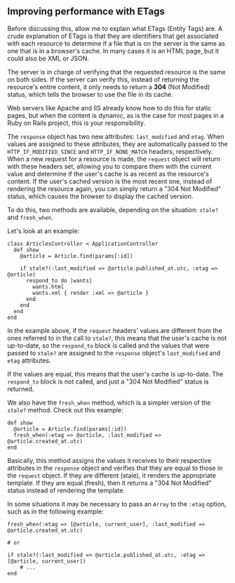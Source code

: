 ## Improving performance with ETags

Before discussing this, allow me to explain what ETags (Entity Tags) are. A crude explanation of ETags is that they are identifiers that get associated with each resource to determine if a file that is on the server is the same as one that is in a browser's cache. In many cases it is an HTML page, but it could also be XML or JSON.

The server is in charge of verifying that the requested resource is the same on both sides. If the server can verify this, instead of returning the resource's entire content, it only needs to return a **304** (Not Modified) status, which tells the browser to use the file in its cache.

Web servers like Apache and IIS already know how to do this for static pages, but when the content is dynamic, as is the case for most pages in a Ruby on Rails project, this is your responsibility.

The `response` object has two new attributes: `last_modified` and `etag`. When values are assigned to these attributes, they are automatically passed to the `HTTP_IF_MODIFIED_SINCE` and `HTTP_IF_NONE_MATCH` headers, respectively. When a new request for a resource is made, the `request` object will return with these headers set, allowing you to compare them with the current value and determine if the user's cache is as recent as the resource's content. If the user's cached version is the most recent one, instead of rendering the resource again, you can simply return a "304 Not Modified" status, which causes the browser to display the cached version.

To do this, two methods are available, depending on the situation: `stale?` and `fresh_when`.

Let's look at an example:

	class ArticlesController < ApplicationController
	  def show
	    @article = Article.find(params[:id])

	    if stale?(:last_modified => @article.published_at.utc, :etag => @article)
	      respond_to do |wants|
	        wants.html
	        wants.xml { render :xml => @article }
	      end
	    end    
	  end
	end

In the example above, if the `request` headers' values are different from the ones referred to in the call to `stale?`, this means that the user's cache is not up-to-date, so the `respond_to` block is called and the values that were passed to `stale?` are assigned to the `response` object's `last_modified` and `etag` attributes.

If the values are equal, this means that the user's cache is up-to-date. The `respond_to` block is not called, and just a "304 Not Modified" status is returned.

We also have the `fresh_when` method, which is a simpler version of the `stale?` method. Check out this example:

	def show
	  @article = Article.find(params[:id])
	  fresh_when(:etag => @article, :last_modified => @article.created_at.utc)
	end

Basically, this method assigns the values it receives to their respective attributes in the `response` object and verifies that they are equal to those in the `request` object. If they are different (stale), it renders the appropriate template. If they are equal (fresh), then it returns a "304 Not Modified" status instead of rendering the template.

In some situations it may be necessary to pass an `Array` to the `:etag` option, such as in the following example:

	fresh_when(:etag => [@article, current_user], :last_modified => @article.created_at.utc)
	
	# or
	
	if stale?(:last_modified => @article.published_at.utc, :etag => [@article, current_user])
		# ...
	end